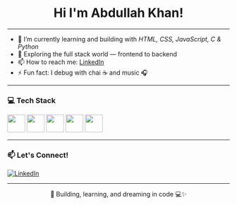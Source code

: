<p align="center">
 
<h1 align="center">Hi I'm Abdullah Khan!</h1>




---

- 🌱 I’m currently learning and building with *HTML, CSS, JavaScript, C & Python*
- 🧠 Exploring the full stack world — frontend to backend
- 📫 How to reach me: [LinkedIn](https://www.linkedin.com/in/abdullah-khan-6747252b5?utm_source=share&utm_campaign=share_via&utm_content=profile&utm_medium=android_app)
- ⚡ Fun fact: I debug with chai ☕ and music 🎧

---

### 💻 Tech Stack

<p align="left">
  <img src="https://cdn.jsdelivr.net/gh/devicons/devicon/icons/html5/html5-original.svg" height="40"/>
  <img src="https://cdn.jsdelivr.net/gh/devicons/devicon/icons/css3/css3-original.svg" height="40"/>
  <img src="https://cdn.jsdelivr.net/gh/devicons/devicon/icons/javascript/javascript-original.svg" height="40"/>
  <img src="https://cdn.jsdelivr.net/gh/devicons/devicon/icons/python/python-original.svg" height="40"/>
  <img src="https://cdn.jsdelivr.net/gh/devicons/devicon/icons/c/c-original.svg" height="40"/>
</p>

---

### 📫 Let's Connect!

[![LinkedIn](https://img.shields.io/badge/LinkedIn-Connect-blue?logo=linkedin)](https://www.linkedin.com/in/abdullah-khan-6747252b5?utm_source=share&utm_campaign=share_via&utm_content=profile&utm_medium=android_app)

---

<p align="center">🚀 Building, learning, and dreaming in code 💻✨</p>

